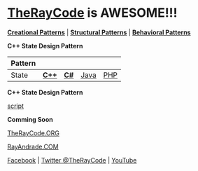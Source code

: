 # [TheRayCode](../../../README.md) is AWESOME!!!

**[Creational Patterns](../README.md)** | **[Structural Patterns](../../Structural/README.md)** | **[Behavioral Patterns](../../Behavioral/README.md)**

**C++ State Design Pattern**

|Pattern|   |   |   |   |
|---|---|---|---|---|
| State | [**C++**](../../../CPP/Behavioral/State/README.md) | [**C#**](../../../Csharp/Behavioral/State/README.md) | [Java](../../../Java/Behavioral/State/README.md) | [PHP](../../../PHP/Behavioral/State/README.md) |

**C++ State Design Pattern**

[script](./script/page01.md)

**Comming Soon** 

[TheRayCode.ORG](https://www.TheRayCode.org)

[RayAndrade.COM](https://www.RayAndrade.com)

[Facebook](https://www.facebook.com/TheRayCode/) | [Twitter @TheRayCode](https://www.twitter.com/TheRayCode/) | [YouTube](https://www.youtube.com/TheRayCode/)
